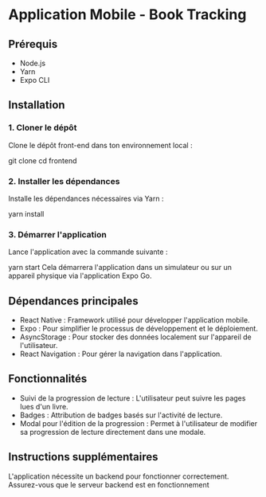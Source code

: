 # Application Mobile - Book Tracking

## Prérequis

- Node.js
- Yarn
- Expo CLI

## Installation

### 1. Cloner le dépôt

Clone le dépôt front-end dans ton environnement local :

git clone <url-du-repository-frontend>
cd frontend

### 2. Installer les dépendances
Installe les dépendances nécessaires via Yarn :

yarn install

### 3. Démarrer l'application
Lance l'application avec la commande suivante :

yarn start
Cela démarrera l'application dans un simulateur ou sur un appareil physique via l'application Expo Go.



## Dépendances principales
- React Native : Framework utilisé pour développer l'application mobile.
- Expo : Pour simplifier le processus de développement et le déploiement.
- AsyncStorage : Pour stocker des données localement sur l'appareil de l'utilisateur.
- React Navigation : Pour gérer la navigation dans l'application.

## Fonctionnalités
- Suivi de la progression de lecture : L'utilisateur peut suivre les pages lues d'un livre.
- Badges : Attribution de badges basés sur l'activité de lecture.
- Modal pour l'édition de la progression : Permet à l'utilisateur de modifier sa progression de lecture directement dans une modale.

## Instructions supplémentaires
L'application nécessite un backend pour fonctionner correctement. Assurez-vous que le serveur backend est en fonctionnement
